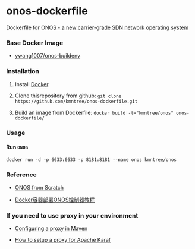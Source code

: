 onos-dockerfile
===============

Dockerfile for [ONOS - a new carrier-grade SDN network operating system](http://onosproject.org/)


### Base Docker Image

* [ywang1007/onos-buildenv](http://registry.hub.docker.com/u/ywang1007/onos-buildenv/)


### Installation

1. Install [Docker](https://www.docker.com/).

2. Clone thisrepository from github: `git clone https://github.com/kmntree/onos-dockerfile.git`

3. Build an image from Dockerfile: `docker build -t="kmntree/onos" onos-dockerfile/`


### Usage

#### Run `ONOS`

    docker run -d -p 6633:6633 -p 8181:8181 --name onos kmntree/onos

### Reference

* [ONOS from Scratch](https://wiki.onosproject.org/display/ONOS/ONOS+from+Scratch)

* [Docker容器部署ONOS控制器教程](http://www.sdnlab.com/4963)


### If you need to use proxy in your environment

* [Configuring a proxy in Maven](http://maven.apache.org/guides/mini/guide-proxies.html)

* [How to setup a proxy for Apache Karaf](http://stackoverflow.com/questions/9922467/how-to-setup-a-proxy-for-apache-karaf)
